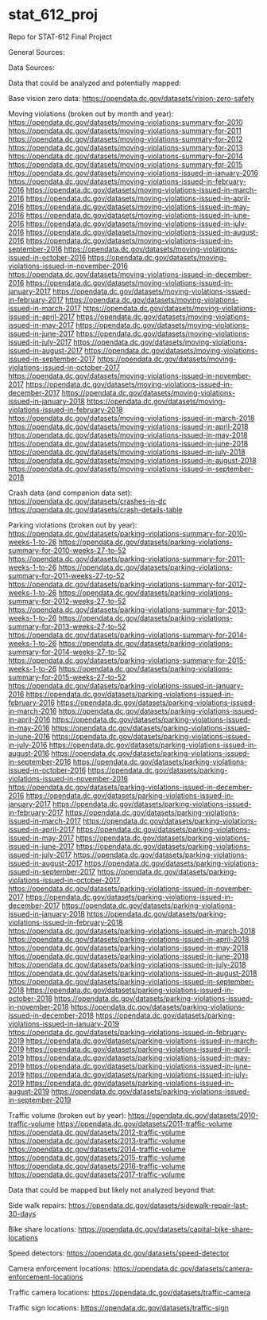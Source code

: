 # stat_612_proj
Repo for STAT-612 Final Project

General Sources: 

Data Sources: 

Data that could be analyzed and potentially mapped: 

Base vision zero data: 
https://opendata.dc.gov/datasets/vision-zero-safety

Moving violations (broken out by month and year): 
https://opendata.dc.gov/datasets/moving-violations-summary-for-2010
https://opendata.dc.gov/datasets/moving-violations-summary-for-2011
https://opendata.dc.gov/datasets/moving-violations-summary-for-2012
https://opendata.dc.gov/datasets/moving-violations-summary-for-2013
https://opendata.dc.gov/datasets/moving-violations-summary-for-2014
https://opendata.dc.gov/datasets/moving-violations-summary-for-2015
https://opendata.dc.gov/datasets/moving-violations-issued-in-january-2016
https://opendata.dc.gov/datasets/moving-violations-issued-in-february-2016
https://opendata.dc.gov/datasets/moving-violations-issued-in-march-2016
https://opendata.dc.gov/datasets/moving-violations-issued-in-april-2016
https://opendata.dc.gov/datasets/moving-violations-issued-in-may-2016
https://opendata.dc.gov/datasets/moving-violations-issued-in-june-2016
https://opendata.dc.gov/datasets/moving-violations-issued-in-july-2016
https://opendata.dc.gov/datasets/moving-violations-issued-in-august-2016
https://opendata.dc.gov/datasets/moving-violations-issued-in-september-2016
https://opendata.dc.gov/datasets/moving-violations-issued-in-october-2016
https://opendata.dc.gov/datasets/moving-violations-issued-in-november-2016
https://opendata.dc.gov/datasets/moving-violations-issued-in-december-2016
https://opendata.dc.gov/datasets/moving-violations-issued-in-january-2017
https://opendata.dc.gov/datasets/moving-violations-issued-in-february-2017
https://opendata.dc.gov/datasets/moving-violations-issued-in-march-2017
https://opendata.dc.gov/datasets/moving-violations-issued-in-april-2017
https://opendata.dc.gov/datasets/moving-violations-issued-in-may-2017
https://opendata.dc.gov/datasets/moving-violations-issued-in-june-2017
https://opendata.dc.gov/datasets/moving-violations-issued-in-july-2017
https://opendata.dc.gov/datasets/moving-violations-issued-in-august-2017
https://opendata.dc.gov/datasets/moving-violations-issued-in-september-2017
https://opendata.dc.gov/datasets/moving-violations-issued-in-october-2017
https://opendata.dc.gov/datasets/moving-violations-issued-in-november-2017
https://opendata.dc.gov/datasets/moving-violations-issued-in-december-2017
https://opendata.dc.gov/datasets/moving-violations-issued-in-january-2018
https://opendata.dc.gov/datasets/moving-violations-issued-in-february-2018
https://opendata.dc.gov/datasets/moving-violations-issued-in-march-2018
https://opendata.dc.gov/datasets/moving-violations-issued-in-april-2018
https://opendata.dc.gov/datasets/moving-violations-issued-in-may-2018
https://opendata.dc.gov/datasets/moving-violations-issued-in-june-2018
https://opendata.dc.gov/datasets/moving-violations-issued-in-july-2018
https://opendata.dc.gov/datasets/moving-violations-issued-in-august-2018
https://opendata.dc.gov/datasets/moving-violations-issued-in-september-2018

Crash data (and companion data set): 
https://opendata.dc.gov/datasets/crashes-in-dc
https://opendata.dc.gov/datasets/crash-details-table

Parking violations (broken out by year): 
https://opendata.dc.gov/datasets/parking-violations-summary-for-2010-weeks-1-to-26
https://opendata.dc.gov/datasets/parking-violations-summary-for-2010-weeks-27-to-52
https://opendata.dc.gov/datasets/parking-violations-summary-for-2011-weeks-1-to-26
https://opendata.dc.gov/datasets/parking-violations-summary-for-2011-weeks-27-to-52
https://opendata.dc.gov/datasets/parking-violations-summary-for-2012-weeks-1-to-26
https://opendata.dc.gov/datasets/parking-violations-summary-for-2012-weeks-27-to-52
https://opendata.dc.gov/datasets/parking-violations-summary-for-2013-weeks-1-to-26
https://opendata.dc.gov/datasets/parking-violations-summary-for-2013-weeks-27-to-52
https://opendata.dc.gov/datasets/parking-violations-summary-for-2014-weeks-1-to-26
https://opendata.dc.gov/datasets/parking-violations-summary-for-2014-weeks-27-to-52
https://opendata.dc.gov/datasets/parking-violations-summary-for-2015-weeks-1-to-26
https://opendata.dc.gov/datasets/parking-violations-summary-for-2015-weeks-27-to-52
https://opendata.dc.gov/datasets/parking-violations-issued-in-january-2016
https://opendata.dc.gov/datasets/parking-violations-issued-in-february-2016
https://opendata.dc.gov/datasets/parking-violations-issued-in-march-2016
https://opendata.dc.gov/datasets/parking-violations-issued-in-april-2016
https://opendata.dc.gov/datasets/parking-violations-issued-in-may-2016
https://opendata.dc.gov/datasets/parking-violations-issued-in-june-2016
https://opendata.dc.gov/datasets/parking-violations-issued-in-july-2016
https://opendata.dc.gov/datasets/parking-violations-issued-in-august-2016
https://opendata.dc.gov/datasets/parking-violations-issued-in-september-2016
https://opendata.dc.gov/datasets/parking-violations-issued-in-october-2016
https://opendata.dc.gov/datasets/parking-violations-issued-in-november-2016
https://opendata.dc.gov/datasets/parking-violations-issued-in-december-2016
https://opendata.dc.gov/datasets/parking-violations-issued-in-january-2017
https://opendata.dc.gov/datasets/parking-violations-issued-in-february-2017
https://opendata.dc.gov/datasets/parking-violations-issued-in-march-2017
https://opendata.dc.gov/datasets/parking-violations-issued-in-april-2017
https://opendata.dc.gov/datasets/parking-violations-issued-in-may-2017
https://opendata.dc.gov/datasets/parking-violations-issued-in-june-2017
https://opendata.dc.gov/datasets/parking-violations-issued-in-july-2017
https://opendata.dc.gov/datasets/parking-violations-issued-in-august-2017
https://opendata.dc.gov/datasets/parking-violations-issued-in-september-2017
https://opendata.dc.gov/datasets/parking-violations-issued-in-october-2017
https://opendata.dc.gov/datasets/parking-violations-issued-in-november-2017
https://opendata.dc.gov/datasets/parking-violations-issued-in-december-2017
https://opendata.dc.gov/datasets/parking-violations-issued-in-january-2018
https://opendata.dc.gov/datasets/parking-violations-issued-in-february-2018
https://opendata.dc.gov/datasets/parking-violations-issued-in-march-2018
https://opendata.dc.gov/datasets/parking-violations-issued-in-april-2018
https://opendata.dc.gov/datasets/parking-violations-issued-in-may-2018
https://opendata.dc.gov/datasets/parking-violations-issued-in-june-2018
https://opendata.dc.gov/datasets/parking-violations-issued-in-july-2018
https://opendata.dc.gov/datasets/parking-violations-issued-in-august-2018
https://opendata.dc.gov/datasets/parking-violations-issued-in-september-2018
https://opendata.dc.gov/datasets/parking-violations-issued-in-october-2018
https://opendata.dc.gov/datasets/parking-violations-issued-in-november-2018
https://opendata.dc.gov/datasets/parking-violations-issued-in-december-2018
https://opendata.dc.gov/datasets/parking-violations-issued-in-january-2019
https://opendata.dc.gov/datasets/parking-violations-issued-in-february-2019
https://opendata.dc.gov/datasets/parking-violations-issued-in-march-2019
https://opendata.dc.gov/datasets/parking-violations-issued-in-april-2019
https://opendata.dc.gov/datasets/parking-violations-issued-in-may-2019
https://opendata.dc.gov/datasets/parking-violations-issued-in-june-2019
https://opendata.dc.gov/datasets/parking-violations-issued-in-july-2019
https://opendata.dc.gov/datasets/parking-violations-issued-in-august-2019
https://opendata.dc.gov/datasets/parking-violations-issued-in-september-2019

Traffic volume (broken out by year): 
https://opendata.dc.gov/datasets/2010-traffic-volume
https://opendata.dc.gov/datasets/2011-traffic-volume
https://opendata.dc.gov/datasets/2012-traffic-volume
https://opendata.dc.gov/datasets/2013-traffic-volume
https://opendata.dc.gov/datasets/2014-traffic-volume
https://opendata.dc.gov/datasets/2015-traffic-volume
https://opendata.dc.gov/datasets/2016-traffic-volume
https://opendata.dc.gov/datasets/2017-traffic-volume

Data that could be mapped but likely not analyzed beyond that: 

Side walk repairs: 
https://opendata.dc.gov/datasets/sidewalk-repair-last-30-days

Bike share locations: 
https://opendata.dc.gov/datasets/capital-bike-share-locations

Speed detectors: 
https://opendata.dc.gov/datasets/speed-detector

Camera enforcement locations: 
https://opendata.dc.gov/datasets/camera-enforcement-locations

Traffic camera locations: 
https://opendata.dc.gov/datasets/traffic-camera

Traffic sign locations: 
https://opendata.dc.gov/datasets/traffic-sign
